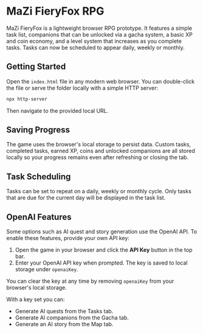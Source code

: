 # MaZi FieryFox RPG

MaZi FieryFox is a lightweight browser RPG prototype. It features a simple task list, companions that can be unlocked via a gacha system, a basic XP and coin economy, and a level system that increases as you complete tasks. Tasks can now be scheduled to appear daily, weekly or monthly.

## Getting Started

Open the `index.html` file in any modern web browser. You can double-click the file or serve the folder locally with a simple HTTP server:

```bash
npx http-server
```

Then navigate to the provided local URL.


## Saving Progress

The game uses the browser's local storage to persist data. Custom tasks, completed tasks, earned XP, coins and unlocked companions are all stored locally so your progress remains even after refreshing or closing the tab.

## Task Scheduling

Tasks can be set to repeat on a daily, weekly or monthly cycle. Only tasks that are due for the current day will be displayed in the task list.

## OpenAI Features

Some options such as AI quest and story generation use the OpenAI API. To enable these features, provide your own API key:

1. Open the game in your browser and click the **API Key** button in the top bar.
2. Enter your OpenAI API key when prompted. The key is saved to local storage under `openaiKey`.

You can clear the key at any time by removing `openaiKey` from your browser's local storage.

With a key set you can:
 - Generate AI quests from the Tasks tab.
 - Generate AI companions from the Gacha tab.
 - Generate an AI story from the Map tab.

